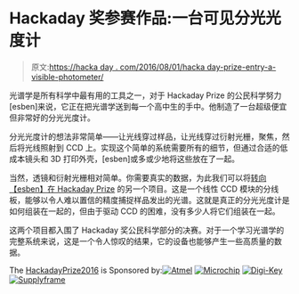 # Hackaday 奖参赛作品:一台可见分光光度计

> 原文:[https://hacka day . com/2016/08/01/hacka day-prize-entry-a-visible-photometer/](https://hackaday.com/2016/08/01/hackaday-prize-entry-a-visible-spectrophotometer/)

光谱学是所有科学中最有用的工具之一，对于 Hackaday Prize 的公民科学努力[esben]来说，它正在把光谱学送到每一个高中生的手中。他制造了一台超级便宜但非常好的分光光度计。

分光光度计的想法非常简单——让光线穿过样品，让光线穿过衍射光栅，聚焦，然后将光线照射到 CCD 上。实现这个简单的系统需要所有的细节，但通过合适的低成本镜头和 3D 打印外壳，[esben]或多或少地将这些放在了一起。

当然，透镜和衍射光栅相对简单。你需要真实的数据，为此我们可以将[转向【esben】在 Hackaday Prize](http://hackaday.com/?p=214978) 的另一个项目。这是一个线性 CCD 模块的分线板，能够以令人难以置信的精度捕捉样品发出的光谱。这就是真正的分光光度计是如何组装在一起的，但由于驱动 CCD 的困难，没有多少人将它们组装在一起。

这两个项目都入围了 Hackaday 奖公民科学部分的决赛。对于一个学习光谱学的完整系统来说，这是一个令人惊叹的结果，它的设备也能够产生一些高质量的数据。

The [HackadayPrize2016](https://hackaday.io/prize) is Sponsored by:[![Atmel](../Images/2e52aec37df7a9bb2e83735e78e154fe.png)](https://hackaday.io/atmel) [![Microchip](../Images/058307fc153f1ab19d84443be4f08cfb.png)](https://hackaday.io/microchip) [![Digi-Key](../Images/451cc9c9dd3307f9cc00715f8e9632e5.png)](https://www.digikey.com/) [![Supplyframe](../Images/acce516476edc2011f11f70c89a4a2f6.png)](https://supplyframe.com/)